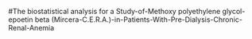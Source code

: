 #The biostatistical analysis for a Study-of-Methoxy polyethylene glycol-epoetin beta (Mircera-C.E.R.A.)-in-Patients-With-Pre-Dialysis-Chronic-Renal-Anemia
